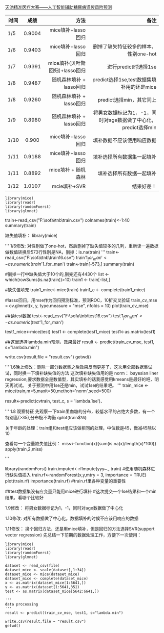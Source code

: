 [天池精准医疗大赛——人工智能辅助糖尿病遗传风险预测](https://tianchi.aliyun.com/competition/introduction.htm?spm=5176.100068.5678.1.53bde188MOYKlg&raceId=231638)

| 时间       | 成绩           | 方法  | 备注 |
| ------------- |:-------------:| -----:|-----:|
| 1/5     | 0.9004 | mice填补+lasso回归 | |
| 1/6     | 0.9403  |   mice填补+lasso回归 | 删掉了缺失特征较多的样本，性别one-hot |
| 1/7 |     0.9391  |  mice填补(贝叶斯回归)+lasso回归 | 进行predict时选择1se |
| 1/8 | 0.9487 | 随机森林填补 + lasso回归 | predict选择1se,test数据集填补用的还是mice |
| 1/8 | 0.9260 | 随机森林填补 + lasso回归 | predict选择min，其它同上 |
| 1/9 | 0.8980 | 随机森林填补 + lasso回归 | 将男女数据标记为1，-1，同时对age数据做了中心化，predict选择min |
| 1/10 | 0.900 | mice填补+lasso回归 | 填补数据不应该使用响应数据 |
| 1/11 | 0.9188 | mice填补+lasso回归| 填补选择所有数据集一起填补 |
| 1/11 | 0.8892 | mice填补 + 随机森林 | 填补选择所有数据一起填补 | 
| 1/12 | 1.0107 | mcie填补+SVR | 结果好差！ |

    library(mice)
    library(readr)
    library(randomFoerst)
    library(glmnet)


train<-read_csv("F:\\sofa\\tnb\\train.csv")
colnames(train)<-1:40
summary(train)

缺失值填补：
library(mice)

'''
1/6修改:
对性别做了one-hot，然后删掉了缺失值较多的几列，重新读一遍数据
做数值转换后573行性别是NA，删掉：is.na(train)
'''
train<-read_csv("F:\\sofa\\tnb\\train16.csv")
train$'1_for_man'<-as.numeric(train$'1_for_man')
train<-train[-573,]
summary(train)

#删掉一行中缺失值大于10个的,删完还有4430个
list <- which(rowSums(is.na(train))>10)
train1 <- train[-list,]

#缺失值填充
train1_mice<-mice(train)
train1_c <- complete(train1_mice)

#lasso回归，用mse作为回归预测标准，预测ROC，10折交叉验证
train_cv_mse = cv.glmnet(x, y,  type.measure = "mse", nfolds = 10)
plot(train_cv_mse)



##读test数据
test<-read_csv("F:\\sofa\\tnb\\test16.csv")
test$'1_for_man'<-as.numeric(test$'1_for_man')

test1_mice<-mice(test)
test1 <- complete(test1_mice)
test1<-as.matrix(test1)

##这里选择lambda.min预测，效果最好
result <- predict(train_cv_mse, test1, s="lambda.min")

write.csv(result,file = "result.csv")
getwd()

'''
1.6晚上修改：删除一部分数据集之后效果反而更差了，这次用全部数据集试试，同时换一下填补缺失值的方法
这次填补缺失值用的是 norm： bayesian liner regression,要求数据全是数值型，其实填补的话我感觉用kmeans是最好的吧，明天再试试。
关于预测中用1se还是min，试试1se的结果吧。
'''
train_mice <- mice(train,m=5,maxit=50,methoh='norm',seed=500)

result<-predict(cvtrain, test_c, s = 'lambda.1se')、

'''
1.8 观察特征
先观察一下train里血糖的分布，较低水平的占绝大多数，有一个特别高(>35),分布极不均衡
qplot(train$`38`)

关于年龄的处理：train组和test组应该做相同的处理，中位数是45，做减45除以10

查看每一个变量缺失值比例：
miss<-function(x){sum(is.na(x)/length(x)*100)}
apply(train,2,miss)


'''

library(randomForst)
train.imputed<-rfImpute(yyy~., train) #使用随机森林进行缺失值插入
train.rf<-randomForest(x,y,mtry = 3, importance = TRUE)
plot(train.rf)
importance(train.rf)  #train.rf里各种变量的重要性

##test数据集没有应变量只能用mice进行填补
#这次提交一个1se结果和一个min结果，看哪个比较好


1.9修改：
将男女数据标记为1，-1，同时对age数据做了中心化

1.10修改:
对所有数据做了中心化，数据填补的时候不应该用响应的数据

1.11修改：
换个回归方法，还是用mice填补，但是回归的方法选择SVR(support vector regression)
先总结一下前期的数据处理工作，方便下一次使用：

    library(mice)
    library(readr)
    library(randomFoerst)
    library(glmnet)

    dataset <- read_csv(file)
    dataset_mice <- scale(dataset[,1:34])
    dataset_mice <- mice(dataset_mice)
    dataset_mice <- complete(dataset_mice)
    x <- as.matrix(dataset_mice[1:5641,])
    y <- as.matrix(dataset[1:5641,35])
    test <- as.matrix(dataset_mice[5642:6641,])

    '''
    data processing
    '''
    result <- predict(train_cv_mse, test1, s="lambda.min")

    write.csv(result,file = "result.csv")
    getwd()